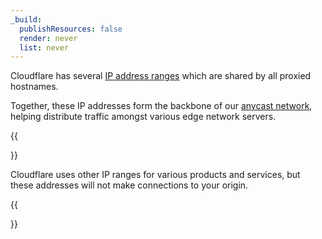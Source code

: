 ```yaml
---
_build:
  publishResources: false
  render: never
  list: never
---
```


Cloudflare has several [IP address ranges](https://www.cloudflare.com/ips/) which are shared by all proxied hostnames.

Together, these IP addresses form the backbone of our [anycast network](https://www.cloudflare.com/learning/cdn/glossary/anycast-network/), helping distribute traffic amongst various edge network servers.

{{<Aside type="note">}}

Cloudflare uses other IP ranges for various products and services, but these addresses will not make connections to your origin.

{{</Aside>}}